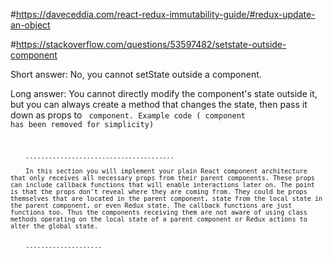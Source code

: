 #https://daveceddia.com/react-redux-immutability-guide/#redux-update-an-object



#https://stackoverflow.com/questions/53597482/setstate-outside-component


Short answer: No, you cannot setState outside a component.

Long answer: You cannot directly modify the component's state outside it, but you can always create a method that changes the state, then pass it down as props to <Code /> component. Example code (<Link /> component has been removed for simplicity)




        ---------------------------------------
        
        In this section you will implement your plain React component architecture that only receives all necessary props from their parent components. These props can include callback functions that will enable interactions later on. The point is that the props don't reveal where they are coming from. They could be props themselves that are located in the parent component, state from the local state in the parent component, or even Redux state. The callback functions are just functions too. Thus the components receiving them are not aware of using class methods operating on the local state of a parent component or Redux actions to alter the global state.
        
        
        --------------------
